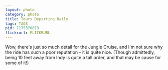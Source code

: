 ```yaml
---
layout: photo
category: photo
title: Tours Departing Daily
tags: TAGS
pid: 7175370073
flickrurl: FLICKRURL
---
```


Wow, there's just so much detail for the Jungle Cruise, and I'm not sure why the ride has such a poor reputation - it is quite nice. (Though admittedly, being 10 feet away from Indy is quite a tall order, and that may be cause for some of it!)
